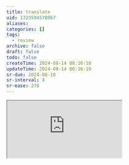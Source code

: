 ```yaml
---
title: translate
uid: 1723594570867
aliases:
categories: []
tags:
  - review
archive: false
draft: false
todo: false
createTime: 2024-08-14 08:16:10
updateTime: 2024-08-14 08:16:10
sr-due: 2024-08-18
sr-interval: 4
sr-ease: 270
---
```


<iframe
  class="iframe_full"
  src="https://dict.youdao.com/result?word=translate&lang=en"
>
</iframe>
